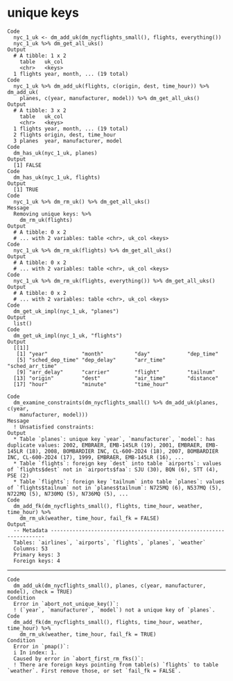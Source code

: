 # unique keys

    Code
      nyc_1_uk <- dm_add_uk(dm_nycflights_small(), flights, everything())
      nyc_1_uk %>% dm_get_all_uks()
    Output
      # A tibble: 1 x 2
        table   uk_col                     
        <chr>   <keys>                     
      1 flights year, month, ... (19 total)
    Code
      nyc_1_uk %>% dm_add_uk(flights, c(origin, dest, time_hour)) %>% dm_add_uk(
        planes, c(year, manufacturer, model)) %>% dm_get_all_uks()
    Output
      # A tibble: 3 x 2
        table   uk_col                     
        <chr>   <keys>                     
      1 flights year, month, ... (19 total)
      2 flights origin, dest, time_hour    
      3 planes  year, manufacturer, model  
    Code
      dm_has_uk(nyc_1_uk, planes)
    Output
      [1] FALSE
    Code
      dm_has_uk(nyc_1_uk, flights)
    Output
      [1] TRUE
    Code
      nyc_1_uk %>% dm_rm_uk() %>% dm_get_all_uks()
    Message
      Removing unique keys: %>%
        dm_rm_uk(flights)
    Output
      # A tibble: 0 x 2
      # ... with 2 variables: table <chr>, uk_col <keys>
    Code
      nyc_1_uk %>% dm_rm_uk(flights) %>% dm_get_all_uks()
    Output
      # A tibble: 0 x 2
      # ... with 2 variables: table <chr>, uk_col <keys>
    Code
      nyc_1_uk %>% dm_rm_uk(flights, everything()) %>% dm_get_all_uks()
    Output
      # A tibble: 0 x 2
      # ... with 2 variables: table <chr>, uk_col <keys>
    Code
      dm_get_uk_impl(nyc_1_uk, "planes")
    Output
      list()
    Code
      dm_get_uk_impl(nyc_1_uk, "flights")
    Output
      [[1]]
       [1] "year"           "month"          "day"            "dep_time"      
       [5] "sched_dep_time" "dep_delay"      "arr_time"       "sched_arr_time"
       [9] "arr_delay"      "carrier"        "flight"         "tailnum"       
      [13] "origin"         "dest"           "air_time"       "distance"      
      [17] "hour"           "minute"         "time_hour"     
      
    Code
      dm_examine_constraints(dm_nycflights_small() %>% dm_add_uk(planes, c(year,
        manufacturer, model)))
    Message
      ! Unsatisfied constraints:
    Output
      * Table `planes`: unique key `year`, `manufacturer`, `model`: has duplicate values: 2002, EMBRAER, EMB-145LR (19), 2001, EMBRAER, EMB-145LR (18), 2008, BOMBARDIER INC, CL-600-2D24 (18), 2007, BOMBARDIER INC, CL-600-2D24 (17), 1999, EMBRAER, EMB-145LR (16), ...
      * Table `flights`: foreign key `dest` into table `airports`: values of `flights$dest` not in `airports$faa`: SJU (30), BQN (6), STT (4), PSE (2)
      * Table `flights`: foreign key `tailnum` into table `planes`: values of `flights$tailnum` not in `planes$tailnum`: N725MQ (6), N537MQ (5), N722MQ (5), N730MQ (5), N736MQ (5), ...
    Code
      dm_add_fk(dm_nycflights_small(), flights, time_hour, weather, time_hour) %>%
        dm_rm_uk(weather, time_hour, fail_fk = FALSE)
    Output
      -- Metadata --------------------------------------------------------------------
      Tables: `airlines`, `airports`, `flights`, `planes`, `weather`
      Columns: 53
      Primary keys: 3
      Foreign keys: 4

---

    Code
      dm_add_uk(dm_nycflights_small(), planes, c(year, manufacturer, model), check = TRUE)
    Condition
      Error in `abort_not_unique_key()`:
      ! (`year`, `manufacturer`, `model`) not a unique key of `planes`.
    Code
      dm_add_fk(dm_nycflights_small(), flights, time_hour, weather, time_hour) %>%
        dm_rm_uk(weather, time_hour, fail_fk = TRUE)
    Condition
      Error in `pmap()`:
      i In index: 1.
      Caused by error in `abort_first_rm_fks()`:
      ! There are foreign keys pointing from table(s) `flights` to table `weather`. First remove those, or set `fail_fk = FALSE`.

